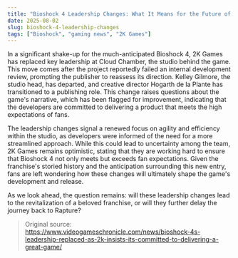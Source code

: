 ```yaml
---
title: "Bioshock 4 Leadership Changes: What It Means for the Future of the Franchise"
date: 2025-08-02
slug: bioshock-4-leadership-changes
tags: ["Bioshock", "gaming news", "2K Games"]
---
```


In a significant shake-up for the much-anticipated Bioshock 4, 2K Games has replaced key leadership at Cloud Chamber, the studio behind the game. This move comes after the project reportedly failed an internal development review, prompting the publisher to reassess its direction. Kelley Gilmore, the studio head, has departed, and creative director Hogarth de la Plante has transitioned to a publishing role. This change raises questions about the game's narrative, which has been flagged for improvement, indicating that the developers are committed to delivering a product that meets the high expectations of fans.

The leadership changes signal a renewed focus on agility and efficiency within the studio, as developers were informed of the need for a more streamlined approach. While this could lead to uncertainty among the team, 2K Games remains optimistic, stating that they are working hard to ensure that Bioshock 4 not only meets but exceeds fan expectations. Given the franchise's storied history and the anticipation surrounding this new entry, fans are left wondering how these changes will ultimately shape the game's development and release.

As we look ahead, the question remains: will these leadership changes lead to the revitalization of a beloved franchise, or will they further delay the journey back to Rapture?
> Original source: https://www.videogameschronicle.com/news/bioshock-4s-leadership-replaced-as-2k-insists-its-committed-to-delivering-a-great-game/